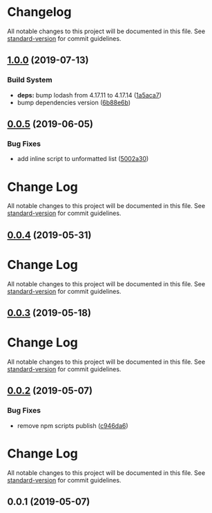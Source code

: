 # Changelog

All notable changes to this project will be documented in this file. See [standard-version](https://github.com/conventional-changelog/standard-version) for commit guidelines.

## [1.0.0](https://github.com/ntnyq/gulp-format-html/compare/v0.0.5...v1.0.0) (2019-07-13)


### Build System

* **deps:** bump lodash from 4.17.11 to 4.17.14 ([1a5aca7](https://github.com/ntnyq/gulp-format-html/commit/1a5aca7))
* bump dependencies version ([6b88e6b](https://github.com/ntnyq/gulp-format-html/commit/6b88e6b))



## [0.0.5](https://github.com/ntnyq/gulp-format-html/compare/v0.0.4...v0.0.5) (2019-06-05)


### Bug Fixes

* add inline script to unformatted list ([5002a30](https://github.com/ntnyq/gulp-format-html/commit/5002a30))



# Change Log

All notable changes to this project will be documented in this file. See [standard-version](https://github.com/conventional-changelog/standard-version) for commit guidelines.

## [0.0.4](https://github.com/ntnyq/gulp-format-html/compare/v0.0.3...v0.0.4) (2019-05-31)



# Change Log

All notable changes to this project will be documented in this file. See [standard-version](https://github.com/conventional-changelog/standard-version) for commit guidelines.

## [0.0.3](https://github.com/ntnyq/gulp-format-html/compare/v0.0.2...v0.0.3) (2019-05-18)



# Change Log

All notable changes to this project will be documented in this file. See [standard-version](https://github.com/conventional-changelog/standard-version) for commit guidelines.

## [0.0.2](https://github.com/ntnyq/gulp-format-html/compare/v0.0.1...v0.0.2) (2019-05-07)


### Bug Fixes

* remove npm scripts publish ([c946da6](https://github.com/ntnyq/gulp-format-html/commit/c946da6))



# Change Log

All notable changes to this project will be documented in this file. See [standard-version](https://github.com/conventional-changelog/standard-version) for commit guidelines.

## 0.0.1 (2019-05-07)
